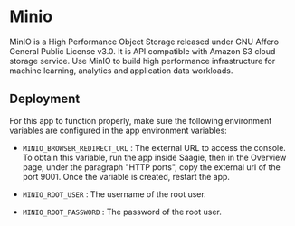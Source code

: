 # Minio

MinIO is a High Performance Object Storage released under GNU Affero General Public License v3.0.
It is API compatible with Amazon S3 cloud storage service.
Use MinIO to build high performance infrastructure for machine learning, analytics and application data workloads.

## Deployment

For this app to function properly,
make sure the following environment variables are configured in the app environment variables:

- `MINIO_BROWSER_REDIRECT_URL` : The external URL to access the console.
To obtain this variable, run the app inside Saagie, then in the Overview page, under the paragraph "HTTP ports",
copy the external url of the port 9001. Once the variable is created, restart the app.

- `MINIO_ROOT_USER` : The username of the root user.

- `MINIO_ROOT_PASSWORD` : The password of the root user.
